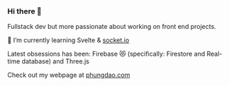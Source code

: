 ### Hi there 👋

Fullstack dev but more passionate about working on front end projects.

 🌱 I’m currently learning Svelte & [socket.io](https://socket.io/)
 
 Latest obsessions has been: Firebase 😻 (specifically: Firestore and Real-time database) and Three.js
 
 
Check out my webpage at [phungdao.com](https://phungdao.com)
